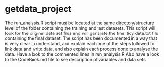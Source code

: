 # getdata_project
The run_analysis.R script must be located at the same directory/structure level of the folder containing the training and test datasets.
This script will look for the original data set files and will generate the final tidy data.txt file containing the final dataset.
The script has been documented in a way that is very clear to understand, and explain each one of the steps followed to link data and write data, and also explain each process done to analyse the data. Have a look to the commented lines in run_analysis.R
Also have a look to the CodeBook.md file to see description of variables and data sets

